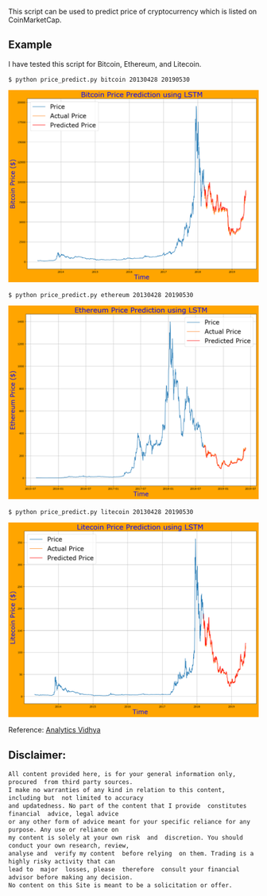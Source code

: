 This script can be used to predict price of cryptocurrency which is listed on CoinMarketCap. 

## Example 
I have tested this script for Bitcoin, Ethereum, and Litecoin. 
```
$ python price_predict.py bitcoin 20130428 20190530

```

![](results/lstm_price_bitcoin.png)

``` 
$ python price_predict.py ethereum 20130428 20190530

```
![](results/lstm_price_ethereum.png)

```
$ python price_predict.py litecoin 20130428 20190530

```

![](results/lstm_price_litecoin.png)


Reference: [Analytics Vidhya](https://www.analyticsvidhya.com/blog/2018/10/predicting-stock-price-machine-learningnd-deep-learning-techniques-python/)

## Disclaimer: 
```
All content provided here, is for your general information only, procured  from third party sources.
I make no warranties of any kind in relation to this content, including but  not limited to accuracy
and updatedness. No part of the content that I provide  constitutes  financial  advice, legal advice 
or any other form of advice meant for your specific reliance for any purpose. Any use or reliance on
my content is solely at your own risk  and  discretion. You should conduct your own research, review, 
analyse and  verify my content  before relying  on them. Trading is a highly risky activity that can 
lead to  major  losses, please  therefore  consult your financial advisor before making any decision.
No content on this Site is meant to be a solicitation or offer.
```
